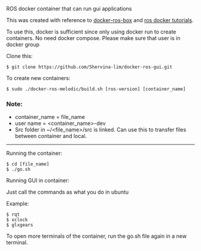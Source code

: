 ROS docker container that can run gui applications

This was created with reference to [docker-ros-box](https://github.com/pierrekilly/docker-ros-box) and [ros docker tutorials](http://wiki.ros.org/docker/Tutorials/GUI).

To use this, docker is sufficient since only using docker run to create containers. No need docker compose.
Please make sure that user is in docker group

Clone this:

	$ git clone https://github.com/Shervina-lim/docker-ros-gui.git

To create new containers:	
	
	$ sudo ./docker-ros-melodic/build.sh [ros-version] [container_name]

### Note: 

- container_name = file_name 
- user name =  <container_name>-dev
- Src folder in ~/<file_name>/src is linked. Can use this to transfer files between container and local.

---

Running the container:

	$ cd [file_name]
	$ ./go.sh

Running GUI in container:

Just call the commands as what you do in ubuntu 

Example:

	$ rqt
	$ xclock
	$ glxgears

To open more terminals of the container, run the go.sh file again in a new terminal.


